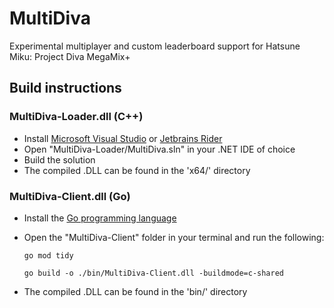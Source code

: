 # MultiDiva

Experimental multiplayer and custom leaderboard support for Hatsune Miku: Project Diva MegaMix+

## Build instructions

 ### MultiDiva-Loader.dll (C++)

 - Install [Microsoft Visual Studio](https://visualstudio.microsoft.com/) or [Jetbrains Rider](https://www.jetbrains.com/rider/)
 - Open "MultiDiva-Loader/MultiDiva.sln" in your .NET IDE of choice
 - Build the solution
 - The compiled .DLL can be found in the 'x64/' directory

### MultiDiva-Client.dll (Go)

- Install the [Go programming language](https://go.dev/doc/install)
- Open the "MultiDiva-Client" folder in your terminal and run the following:

	`go mod tidy`

	`go build -o ./bin/MultiDiva-Client.dll -buildmode=c-shared`

- The compiled .DLL can be found in the 'bin/' directory
